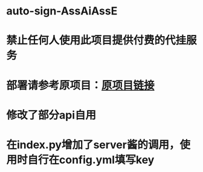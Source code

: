 # auto-sign-AssAiAssE

# 禁止任何人使用此项目提供付费的代挂服务

# 部署请参考原项目：<a href='https://github.com/ZimoLoveShuang/auto-sign'>原项目链接</a>

# 修改了部分api自用

# 在index.py增加了server酱的调用，使用时自行在config.yml填写key